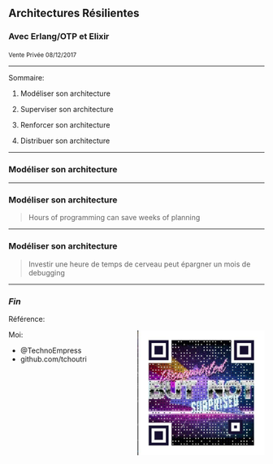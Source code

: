 ## Architectures Résilientes
### Avec Erlang/OTP et Elixir

<small>Vente Privée 08/12/2017</small>

---

Sommaire: 

1. Modéliser son architecture

2. Superviser son architecture

3. Renforcer son architecture

4. Distribuer son architecture

---

### Modéliser son architecture

---

### Modéliser son architecture

>Hours of programming can save weeks of planning

---

### Modéliser son architecture

>Investir une heure de temps de cerveau peut épargner un mois de debugging

---



### *Fin*

Référence:

Moi:
<img src="images/qrcode.jpg" width="250" align="right"/>
* @TechnoEmpress
* github.com/tchoutri

